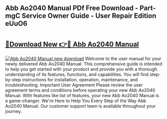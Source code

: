 ## Abb Ao2040 Manual PDf Free Download - Part-mgC Service Owner Guide - User Repair Edition eUuO6

# <h2><a href="http://bc43860.oget.top/?id=Abb+Ao2040+Manual">🔗Download New 👉🔴 Abb Ao2040 Manual</a></h2>

[![Abb Ao2040 Manual new download](https://i.imgur.com/5g1atiW.png)](http://bc43860.oget.top/?id=Abb+Ao2040+Manual)
Welcome to the user manual for your newly delivered Abb Ao2040 Manual. This comprehensive guide is intended to help you get started with your product and provide you with a thorough understanding of its features, functions, and capabilities. You will find step-by-step instructions for installation, operation, maintenance, and troubleshooting. Important User Agreement Please review the user agreement terms and conditions before operating your new Abb Ao2040 Manual. With features like list of features, your new Abb Ao2040 Manual is a game-changer. We're Here to Help You Every Step of the Way Abb Ao2040 Manual. Our customer support team is available throughout your journey.
